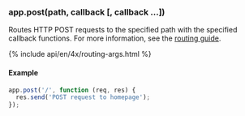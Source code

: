 <h3 id='app.post.method'>app.post(path, callback [, callback ...])</h3>

Routes HTTP POST requests to the specified path with the specified callback functions. For more information, see the [routing guide](/guide/routing.html).

{% include api/en/4x/routing-args.html %}

#### Example

```js
app.post('/', function (req, res) {
  res.send('POST request to homepage');
});
```
